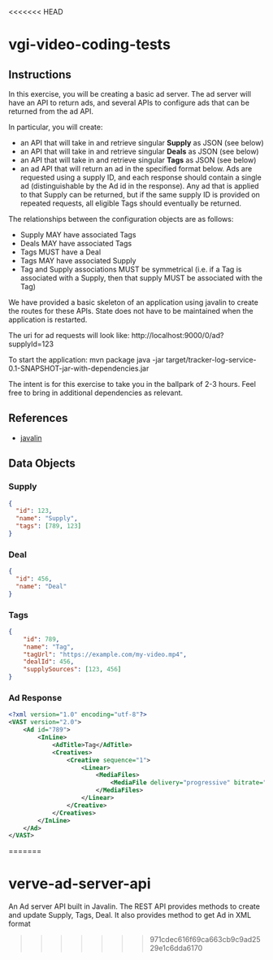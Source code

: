<<<<<<< HEAD
# vgi-video-coding-tests

## Instructions

In this exercise, you will be creating a basic ad server. The ad server
will have an API to return ads, and several APIs to configure ads that
can be returned from the ad API. 

In particular, you will create:

- an API that will take in and retrieve singular **Supply** as JSON (see below)
- an API that will take in and retrieve singular **Deals** as JSON (see below)
- an API that will take in and retrieve singular **Tags** as JSON (see below)
- an ad API that will return an ad in the specified format below. Ads are
  requested using a supply ID, and each response should contain a single ad 
  (distinguishable by the Ad id in the response). Any ad that is applied to
  that Supply can be returned, but if the same supply ID is provided on
  repeated requests, all eligible Tags should eventually be returned.

The relationships between the configuration objects are as follows:
- Supply MAY have associated Tags
- Deals MAY have associated Tags
- Tags MUST have a Deal
- Tags MAY have associated Supply
- Tag and Supply associations MUST be symmetrical (i.e. if a Tag is associated
  with a Supply, then that supply MUST be associated with the Tag)

We have provided a basic skeleton of an application using javalin to create
the routes for these APIs. State does not have to be maintained when the
application is restarted.

The uri for ad requests will look like:
http://localhost:9000/0/ad?supplyId=123

To start the application:
mvn package
java -jar target/tracker-log-service-0.1-SNAPSHOT-jar-with-dependencies.jar

The intent is for this exercise to take you in the ballpark of 2-3 hours. 
Feel free to bring in additional dependencies as relevant.

## References

- [javalin](https://javalin.io/documentation)

## Data Objects

### Supply
```json
{
  "id": 123,
  "name": "Supply",
  "tags": [789, 123]
}
```

### Deal
```json
{
  "id": 456,
  "name": "Deal"
}
```

### Tags
```json
{
    "id": 789,
    "name": "Tag",
    "tagUrl": "https://example.com/my-video.mp4",
    "dealId": 456,
    "supplySources": [123, 456]
}
```

### Ad Response
```xml
<?xml version="1.0" encoding="utf-8"?>
<VAST version="2.0">
	<Ad id="789">
		<InLine>
			<AdTitle>Tag</AdTitle>
			<Creatives>
				<Creative sequence="1">
					<Linear>
						<MediaFiles>
							<MediaFile delivery="progressive" bitrate="256" width="480" height="352" type="video/mp4">https://example.com/my-video.mp4</MediaFile>
						</MediaFiles>
					</Linear>
				</Creative>
			</Creatives>
		</InLine>
	</Ad>
</VAST>
```
=======
# verve-ad-server-api
An Ad server API built in Javalin. The REST API provides methods to create and update Supply, Tags, Deal. It also provides method to get Ad in XML format 
>>>>>>> 971cdec616f69ca663cb9c9ad2529e1c6dda6170
